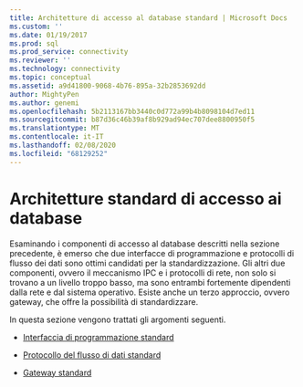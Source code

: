 ```yaml
---
title: Architetture di accesso al database standard | Microsoft Docs
ms.custom: ''
ms.date: 01/19/2017
ms.prod: sql
ms.prod_service: connectivity
ms.reviewer: ''
ms.technology: connectivity
ms.topic: conceptual
ms.assetid: a9d41800-9068-4b76-895a-32b2853692dd
author: MightyPen
ms.author: genemi
ms.openlocfilehash: 5b2113167bb3440c0d772a99b4b8098104d7ed11
ms.sourcegitcommit: b87d36c46b39af8b929ad94ec707dee8800950f5
ms.translationtype: MT
ms.contentlocale: it-IT
ms.lasthandoff: 02/08/2020
ms.locfileid: "68129252"
---
```

# <a name="standard-database-access-architectures"></a>Architetture standard di accesso ai database
Esaminando i componenti di accesso al database descritti nella sezione precedente, è emerso che due interfacce di programmazione e protocolli di flusso dei dati sono ottimi candidati per la standardizzazione. Gli altri due componenti, ovvero il meccanismo IPC e i protocolli di rete, non solo si trovano a un livello troppo basso, ma sono entrambi fortemente dipendenti dalla rete e dal sistema operativo. Esiste anche un terzo approccio, ovvero gateway, che offre la possibilità di standardizzare.  
  
 In questa sezione vengono trattati gli argomenti seguenti.  
  
-   [Interfaccia di programmazione standard](../../odbc/reference/standard-programming-interface.md)  
  
-   [Protocollo del flusso di dati standard](../../odbc/reference/standard-data-stream-protocol.md)  
  
-   [Gateway standard](../../odbc/reference/standard-gateway.md)

